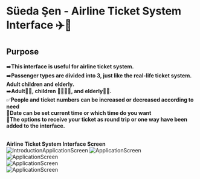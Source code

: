 # Süeda Şen - Airline Ticket System Interface  ✈️🎫

## Purpose

➡️**This interface is useful for airline ticket system.** <br/>
➡️**Passenger types are divided into 3, just like the real-life ticket system. Adult children and elderly.** <br/> 
➡️**Adult👦👩, children 👧🧒👶🏻, and elderly👴🧓.** <br/> 
✅**People and ticket numbers can be increased or decreased according to need** <br/> 
📅**Date can be set current time or which time do you want**<br/> 
🎫**The options to receive your ticket as round trip or one way have been added to the interface.** <br/> 
<br/>

**Airline Ticket System Interface Screen** <br/>
![IntroductionApplicationScreen](https://i.hizliresim.com/xyXjAb.png) 
![ApplicationScreen](https://i.hizliresim.com/q5Lbui.png)<br/>
![ApplicationScreen](https://i.hizliresim.com/ZraL8D.png)<br/>
![ApplicationScreen](https://i.hizliresim.com/zdRFf7.png)<br/>
![ApplicationScreen](https://i.hizliresim.com/NydvRe.png)<br/>
